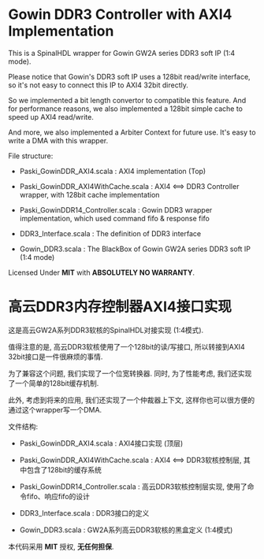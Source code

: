 # Gowin DDR3 Controller with AXI4 Implementation

This is a SpinalHDL wrapper for Gowin GW2A series DDR3 soft IP (1:4 mode).

Please notice that Gowin's DDR3 soft IP uses a 128bit read/write interface, so it's not easy to connect this IP to AXI4 32bit directly.

So we implemented a bit length convertor to compatible this feature. And for performance reasons, we also implemented a 128bit simple cache to speed up AXI4 read/write.

And more, we also implemented a Arbiter Context for future use. It's easy to write a DMA with this wrapper.

File structure:

 - Paski_GowinDDR_AXI4.scala : AXI4 implementation (Top)
 
 - Paski_GowinDDR_AXI4WithCache.scala : AXI4 <==> DDR3 Controller wrapper, with 128bit cache implementation
 
 - Paski_GowinDDR14_Controller.scala : Gowin DDR3 wrapper implementation, which used command fifo & response fifo
 
 - DDR3_Interface.scala : The definition of DDR3 interface
 
 - Gowin_DDR3.scala : The BlackBox of Gowin GW2A series DDR3 soft IP (1:4 mode)

Licensed Under **MIT** with **ABSOLUTELY NO WARRANTY**.

# 高云DDR3内存控制器AXI4接口实现

这是高云GW2A系列DDR3软核的SpinalHDL对接实现 (1:4模式).

值得注意的是, 高云DDR3软核使用了一个128bit的读/写接口, 所以转接到AXI4 32bit接口是一件很麻烦的事情.

为了兼容这个问题, 我们实现了一个位宽转换器. 同时, 为了性能考虑, 我们还实现了一个简单的128bit缓存机制.

此外, 考虑到将来的应用, 我们还实现了一个仲裁器上下文, 这样你也可以很方便的通过这个wrapper写一个DMA.

文件结构:

 - Paski_GowinDDR_AXI4.scala : AXI4接口实现 (顶层)
 
 - Paski_GowinDDR_AXI4WithCache.scala : AXI4 <==> DDR3软核控制层, 其中包含了128bit的缓存系统
 
 - Paski_GowinDDR14_Controller.scala : 高云DDR3软核控制层实现, 使用了命令fifo、响应fifo的设计
 
 - DDR3_Interface.scala : DDR3接口的定义
 
 - Gowin_DDR3.scala : GW2A系列高云DDR3软核的黑盒定义 (1:4模式)

本代码采用 **MIT** 授权, **无任何担保**.

